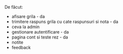 De făcut: 
- afisare grila - da
- ⁠trimitere raspuns grila cu cate raspunsuri si nota - da
- ⁠ceva la admin
- gestionare autentificare - da
- pagina cont si teste rez - da
- notite
- feedback